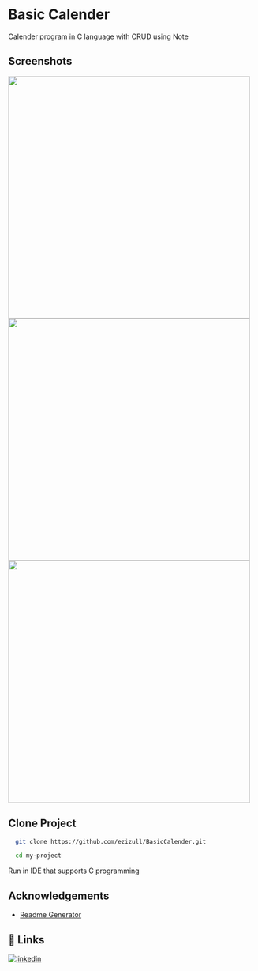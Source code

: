 
# Basic Calender 

Calender program in C language with CRUD using Note


## Screenshots
<p float="left">
<img src="https://user-images.githubusercontent.com/71552760/178142981-11e49816-73ba-4be6-99ca-311853b8a19a.png" height="490"/>
<img src="https://user-images.githubusercontent.com/71552760/178142988-12eebd3f-6aee-4106-9074-4463275ae9b6.png" height="490"/>
<img src="https://user-images.githubusercontent.com/71552760/178142993-50a29f74-63b5-405d-8088-961348954cc4.png" height="490"/>
</p>

## Clone Project


```bash
  git clone https://github.com/ezizull/BasicCalender.git
```

```bash
  cd my-project
```

Run in IDE that supports C programming

## Acknowledgements
 - [Readme Generator](https://readme.so/id)



## 🔗 Links
[![linkedin](https://img.shields.io/badge/linkedin-0A66C2?style=for-the-badge&logo=linkedin&logoColor=white)](https://www.linkedin.com/in/ezizul/)


